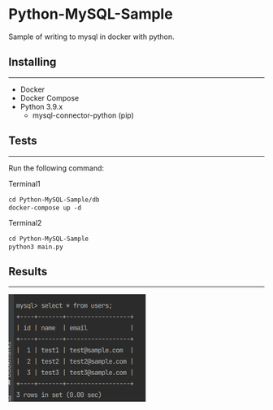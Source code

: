# Python-MySQL-Sample

Sample of writing to mysql in docker with python.

## Installing

---

- Docker
- Docker Compose
- Python 3.9.x
    - mysql-connector-python (pip)

## Tests

---

Run the following command:

Terminal1
```shell
cd Python-MySQL-Sample/db
docker-compose up -d
```

Terminal2
```shell
cd Python-MySQL-Sample
python3 main.py
```


## Results

---

![DB_contents](docs/figures/python-mysql-DB.png)

